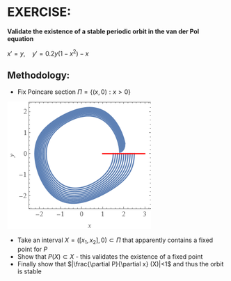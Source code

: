  # EXERCISE:
 **Validate the existence of a stable periodic orbit in the van der Pol equation**
 
  $`x'=y,\quad y'=0.2y(1-x^2)-x`$
  
 ## Methodology:
 - Fix Poincare section $`\Pi = \{(x,0) : x>0\}`$
 
![](attracting-periodic-orbit.png)
   
 - Take an interval $`X=([x_1,x_2],0) \subset \Pi`$ that apparently contains a fixed point for $`P`$
 - Show that $`P(X)\subset X`$ - this validates the existence of a fixed point
 - Finally show that $`|\frac{\partial P}{\partial x} (X)|<1`$ and thus the orbit is stable

